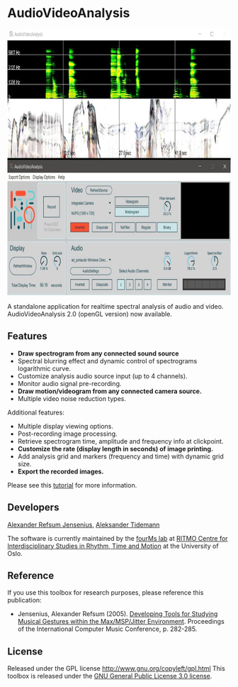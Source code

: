 # AudioVideoAnalysis

<p align="center">
 <img src="/img/ava.jpg" width=800 height=600>
</p>

A standalone application for realtime spectral analysis of audio and video. 
AudioVideoAnalysis 2.0 (openGL version) now available.

## Features

* **Draw spectrogram from any connected sound source**
* Spectral blurring effect and dynamic control of spectrograms logarithmic curve.
* Customize analysis audio source input (up to 4 channels).
* Monitor audio signal pre-recording.
* **Draw motion/videogram from any connected camera source.**
* Multiple video noise reduction types.

Additional features:
* Multiple display viewing options.
* Post-recording image processing.
* Retrieve spectrogram time, amplitude and frequency info at clickpoint.
* **Customize the rate (display length in seconds) of image printing.**
* Add analysis grid and markers (frequency and time) with dynamic grid size.
* **Export the recorded images.**

Please see this [tutorial](https://github.com/fourMs/AudioVideoAnalysis/wiki) for more information.

## Developers

[Alexander Refsum Jensenius](http://people.uio.no/alexanje), [Aleksander Tidemann](https://github.com/AleksanderTidemann)

The software is currently maintained by the [fourMs lab](https://github.com/fourMs) at [RITMO Centre for Interdisciplinary Studies in Rhythm, Time and Motion](https://www.uio.no/ritmo/english/) at the University of Oslo.


## Reference

If you use this toolbox for research purposes, please reference this publication:

- Jensenius, Alexander Refsum (2005). [Developing Tools for Studying Musical Gestures within the Max/MSP/Jitter Environment](https://www.duo.uio.no/handle/10852/26907). Proceedings of the International Computer Music Conference, p. 282-285.


## License

Released under the GPL license
http://www.gnu.org/copyleft/gpl.html
This toolbox is released under the [GNU General Public License 3.0 license](https://www.gnu.org/licenses/gpl-3.0.en.html).
